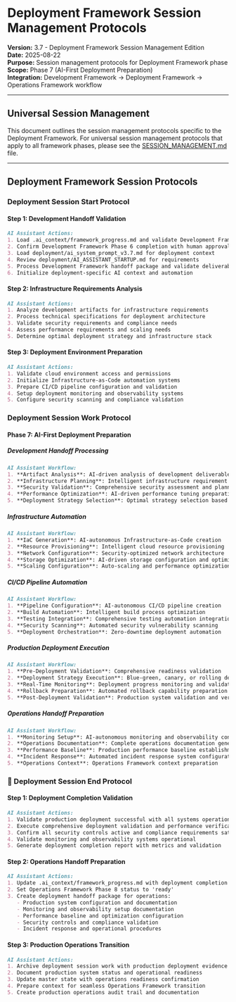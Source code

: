 # Deployment Framework Session Management Protocols

**Version:** 3.7 - Deployment Framework Session Management Edition  
**Date:** 2025-08-22  
**Purpose:** Session management protocols for Deployment Framework phase  
**Scope:** Phase 7 (AI-First Deployment Preparation)  
**Integration:** Development Framework → Deployment Framework → Operations Framework workflow  

---

## **Universal Session Management**

This document outlines the session management protocols specific to the Deployment Framework. For universal session management protocols that apply to all framework phases, please see the [SESSION_MANAGEMENT.md](../SESSION_MANAGEMENT.md) file.

---

## **Deployment Framework Session Protocols**

### **Deployment Session Start Protocol**

#### **Step 1: Development Handoff Validation**
```markdown
AI Assistant Actions:
1. Load .ai_context/framework_progress.md and validate Development Framework completion
2. Confirm Development Framework Phase 6 completion with human approval
3. Load deployment/ai_system_prompt_v3.7.md for deployment context
4. Review deployment/AI_ASSISTANT_STARTUP.md for requirements
5. Process Development Framework handoff package and validate deliverables
6. Initialize deployment-specific AI context and automation
```

#### **Step 2: Infrastructure Requirements Analysis**
```markdown
AI Assistant Actions:
1. Analyze development artifacts for infrastructure requirements
2. Process technical specifications for deployment architecture
3. Validate security requirements and compliance needs
4. Assess performance requirements and scaling needs
5. Determine optimal deployment strategy and infrastructure stack
```

#### **Step 3: Deployment Environment Preparation**
```markdown
AI Assistant Actions:
1. Validate cloud environment access and permissions
2. Initialize Infrastructure-as-Code automation systems
3. Prepare CI/CD pipeline configuration and validation
4. Setup deployment monitoring and observability systems
5. Configure security scanning and compliance validation
```

### **Deployment Session Work Protocol**

#### **Phase 7: AI-First Deployment Preparation**

##### **Development Handoff Processing**
```markdown
AI Assistant Workflow:
1. **Artifact Analysis**: AI-driven analysis of development deliverables
2. **Infrastructure Planning**: Intelligent infrastructure requirement determination
3. **Security Validation**: Comprehensive security assessment and planning
4. **Performance Optimization**: AI-driven performance tuning preparation
5. **Deployment Strategy Selection**: Optimal strategy selection based on requirements
```

##### **Infrastructure Automation**
```markdown
AI Assistant Workflow:
1. **IaC Generation**: AI-autonomous Infrastructure-as-Code creation
2. **Resource Provisioning**: Intelligent cloud resource provisioning
3. **Network Configuration**: Security-optimized network architecture
4. **Storage Optimization**: AI-driven storage configuration and optimization
5. **Scaling Configuration**: Auto-scaling and performance optimization setup
```

##### **CI/CD Pipeline Automation**
```markdown
AI Assistant Workflow:
1. **Pipeline Configuration**: AI-autonomous CI/CD pipeline creation
2. **Build Automation**: Intelligent build process optimization
3. **Testing Integration**: Comprehensive testing automation integration
4. **Security Scanning**: Automated security vulnerability scanning
5. **Deployment Orchestration**: Zero-downtime deployment automation
```

##### **Production Deployment Execution**
```markdown
AI Assistant Workflow:
1. **Pre-Deployment Validation**: Comprehensive readiness validation
2. **Deployment Strategy Execution**: Blue-green, canary, or rolling deployment
3. **Real-Time Monitoring**: Deployment progress monitoring and validation
4. **Rollback Preparation**: Automated rollback capability preparation
5. **Post-Deployment Validation**: Production system validation and verification
```

##### **Operations Handoff Preparation**
```markdown
AI Assistant Workflow:
1. **Monitoring Setup**: AI-autonomous monitoring and observability configuration
2. **Operations Documentation**: Complete operations documentation generation
3. **Performance Baseline**: Production performance baseline establishment
4. **Incident Response**: Automated incident response system configuration
5. **Operations Context**: Operations Framework context preparation
```

### **🏁 Deployment Session End Protocol**

#### **Step 1: Deployment Completion Validation**
```markdown
AI Assistant Actions:
1. Validate production deployment successful with all systems operational
2. Execute comprehensive deployment validation and performance verification
3. Confirm all security controls active and compliance requirements satisfied
4. Validate monitoring and observability systems operational
5. Generate deployment completion report with metrics and validation
```

#### **Step 2: Operations Handoff Preparation**
```markdown
AI Assistant Actions:
1. Update .ai_context/framework_progress.md with deployment completion
2. Set Operations Framework Phase 8 status to 'ready'
3. Create deployment handoff package for operations:
   - Production system configuration and documentation
   - Monitoring and observability setup documentation
   - Performance baseline and optimization configuration
   - Security controls and compliance validation
   - Incident response and operational procedures
```

#### **Step 3: Production Operations Transition**
```markdown
AI Assistant Actions:
1. Archive deployment session work with production deployment evidence
2. Document production system status and operational readiness
3. Update master state with operations readiness confirmation
4. Prepare context for seamless Operations Framework transition
5. Create production operations audit trail and documentation
```
